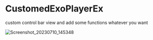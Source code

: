 # CustomedExoPlayerEx
custom control bar view and add some functions whatever you want 

![Screenshot_20230710_145348](https://github.com/jin7011/CustomedExoPlayerEx/assets/67801083/a32a8d56-53d9-425b-b914-ced9830b0fe1)
